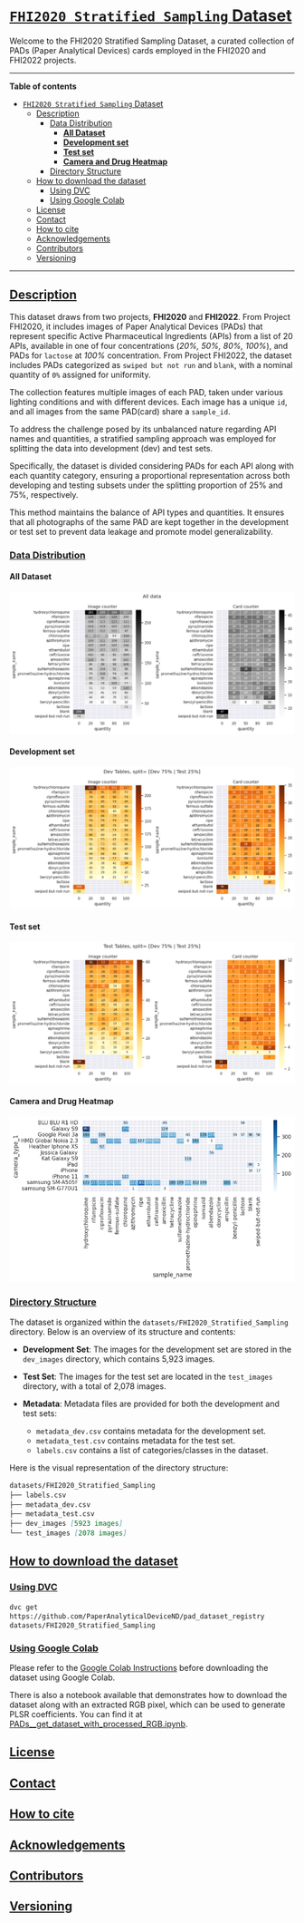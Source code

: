 # <a id='toc1_'></a>[`FHI2020 Stratified Sampling` Dataset](#toc0_)


Welcome to the FHI2020 Stratified Sampling Dataset, a curated collection of PADs (Paper Analytical Devices) cards employed in the FHI2020 and FHI2022 projects.

---


**Table of contents**<a id='toc0_'></a>    
- [`FHI2020 Stratified Sampling` Dataset](#fhi2020-stratified-sampling-dataset)
  - [Description](#description)
    - [Data Distribution](#data-distribution)
      - [**All Dataset**](#all-dataset)
      - [**Development set**](#development-set)
      - [**Test set**](#test-set)
      - [**Camera and Drug Heatmap**](#camera-and-drug-heatmap)
    - [Directory Structure](#directory-structure)
  - [How to download the dataset](#how-to-download-the-dataset)
    - [Using DVC](#using-dvc)
    - [Using Google Colab](#using-google-colab)
  - [License](#license)
  - [Contact](#contact)
  - [How to cite](#how-to-cite)
  - [Acknowledgements](#acknowledgements)
  - [Contributors](#contributors)
  - [Versioning](#versioning)

<!-- vscode-jupyter-toc-config
	numbering=false
	anchor=true
	flat=false
	minLevel=1
	maxLevel=6
	/vscode-jupyter-toc-config -->
<!-- THIS CELL WILL BE REPLACED ON TOC UPDATE. DO NOT WRITE YOUR TEXT IN THIS CELL -->

---

## <a id='toc1_1_'></a>[Description](#toc0_)

This dataset draws from two projects, **FHI2020** and **FHI2022**. From Project FHI2020, it includes images of Paper Analytical Devices (PADs) that represent specific Active Pharmaceutical Ingredients (APIs) from a list of 20 APIs, available in one of four concentrations (*20%, 50%, 80%, 100%*), and PADs for `lactose` at *100%* concentration. From Project FHI2022, the dataset includes PADs categorized as `swiped but not run` and `blank`, with a nominal quantity of `0%` assigned for uniformity.

The collection features multiple images of each PAD, taken under various lighting conditions and with different devices. Each image has a unique `id`, and all images from the same PAD(card) share a `sample_id`.

To address the challenge posed by its unbalanced nature regarding API names and quantities, a stratified sampling approach was employed for splitting the data into development (dev) and test sets.

Specifically, the dataset is divided considering PADs for each API along with each quantity category, ensuring a proportional representation across both developing and testing subsets under the splitting proportion of 25% and 75%, respectively.
 
This method maintains the balance of API types and quantities. It ensures that all photographs of the same PAD are kept together in the development or test set to prevent data leakage and promote model generalizability.



### <a id='toc1_1_1_'></a>[Data Distribution](#toc0_)

#### **All Dataset**
![All dataset](./figs/all_data.png)

#### **Development set**
![Dev set](./figs/dev__tsize_25.png)

#### **Test set**
![Test set](./figs/test__tsize_25.png)

#### **Camera and Drug Heatmap**
![Test set](./figs/camera_drug_heatmap.png)

### <a id='toc1_1_2_'></a>[Directory Structure](#toc0_)

The dataset is organized within the `datasets/FHI2020_Stratified_Sampling` directory. Below is an overview of its structure and contents:

- **Development Set**: The images for the development set are stored in the `dev_images` directory, which contains 5,923 images.
- **Test Set**: The images for the test set are located in the `test_images` directory, with a total of 2,078 images.

- **Metadata**: Metadata files are provided for both the development and test sets:
  - `metadata_dev.csv` contains metadata for the development set.
  - `metadata_test.csv` contains metadata for the test set.
  - `labels.csv` contains a list of categories/classes in the dataset.

Here is the visual representation of the directory structure:

```markdown
datasets/FHI2020_Stratified_Sampling
├── labels.csv
├── metadata_dev.csv
├── metadata_test.csv
├── dev_images [5923 images]
└── test_images [2078 images]
```


## <a id='toc1_2_'></a>[How to download the dataset](#toc0_)

### <a id='toc1_2_1_'></a>[Using DVC](#toc0_)
```
dvc get https://github.com/PaperAnalyticalDeviceND/pad_dataset_registry datasets/FHI2020_Stratified_Sampling
```

### <a id='toc1_2_2_'></a>[Using Google Colab](#toc0_)

Please refer to the [Google Colab Instructions](../../../gcolab_instructions/README.md) before downloading the dataset using Google Colab.

There is also a notebook available that demonstrates how to download the dataset along with an extracted RGB pixel, which can be used to generate PLSR coefficients. You can find it at [PADs__get_dataset_with_processed_RGB.ipynb](../../../gcolab_instructions/PADs__get_dataset_with_processed_RGB.ipynb).

## <a id='toc1_3_'></a>[License](#toc0_)
## <a id='toc1_4_'></a>[Contact](#toc0_)
## <a id='toc1_5_'></a>[How to cite](#toc0_)
## <a id='toc1_6_'></a>[Acknowledgements](#toc0_)
## <a id='toc1_7_'></a>[Contributors](#toc0_)
## <a id='toc1_8_'></a>[Versioning](#toc0_)

